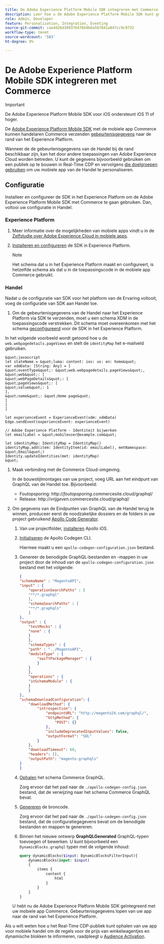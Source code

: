 ```yaml
---
title: De Adobe Experience Platform Mobile SDK integreren met Commerce
description: Leer hoe u de Adobe Experience Platform Mobile SDK kunt gebruiken met uw headless of aangepaste Commerce-winkel.
role: Admin, Developer
feature: Personalization, Integration, Eventing
source-git-commit: cae4d26d389376476b9b6a567841a847cc9c9732
workflow-type: tm+mt
source-wordcount: '583'
ht-degree: 0%

---
```


# De Adobe Experience Platform Mobile SDK integreren met Commerce

>[!IMPORTANT]
>
>De Adobe Experience Platform Mobile SDK voor iOS ondersteunt iOS 11 of hoger.

De [Adobe Experience Platform Mobile SDK](https://developer.adobe.com/client-sdks/documentation/) met de mobiele app Commerce kunnen handelaren Commerce verzenden  [gebeurtenisgegevens](events.md) naar de rand van het Experience Platform.

Wanneer de de gebeurtenisgegevens van de Handel bij de rand beschikbaar zijn, kan het door andere toepassingen van Adobe Experience Cloud worden betreden. U kunt de gegevens bijvoorbeeld gebruiken om een publiek op te bouwen in Real-Time CDP en vervolgens [die doelgroepen gebruiken](https://experienceleague.adobe.com/docs/commerce-admin/customers/audience-activation.html) om uw mobiele app van de Handel te personaliseren.

## Configuratie

Installeer en configureer de SDK in het Experience Platform om de Adobe Experience Platform Mobile SDK met Commerce te gaan gebruiken. Dan, voltooi uw configuratie in Handel.

### Experience Platform

1. Meer informatie over de mogelijkheden van mobiele apps vindt u in de [Zelfstudie over Adobe Experience Cloud in mobiele apps](https://experienceleague.adobe.com/docs/platform-learn/implement-mobile-sdk/overview.html).

1. [Installeren en configureren](https://developer.adobe.com/client-sdks/documentation/getting-started/) de SDK in Experience Platform.

   >[!NOTE]
   >
   >Het schema dat u in het Experience Platform maakt en configureert, is hetzelfde schema als dat u in de toepassingscode in de mobiele app Commerce gebruikt.

### Handel

Nadat u de configuratie van SDK voor het platform van de Ervaring voltooit, voeg de configuratie van SDK aan Handel toe.

1. Om de gebeurtenisgegevens van de Handel naar het Experience Platform via SDK te verzenden, moet u een schema XDM in de toepassingscode verstrekken. Dit schema moet overeenkomen met het schema [geconfigureerd](https://developer.adobe.com/client-sdks/documentation/getting-started/set-up-schemas-and-datasets/) voor de SDK in het Experience Platform.

In het volgende voorbeeld wordt getoond hoe u de `web.webpagedetails.pageViews` en stelt de `identityMap` het e-mailveld gebruiken.

    &quot;javascript
    let stateName = &quot;luma: content: ios: us: en: home&quot;
    var xdmData: [String: Any] = [
    &quot;eventType&quot;: &quot;web.webpagedetails.pageViews&quot;,
    &quot;web&quot;: [
    &quot;webPageDetails&quot;: [
    &quot;pageViews&quot;: [
    &quot;value&quot;: 1
    ],
    &quot;name&quot;: &quot;Home page&quot;
    ]
    ]
    ]
    
    let experienceEvent = ExperienceEvent(xdm: xdmData)
    Edge.sendEvent(experienceEvent: experienceEvent)
    
    // Adobe Experience Platform - Identiteit bijwerken
    let emailLabel = &quot;mobileuser@example.com&quot;
    
    let identityMap: IdentityMap = IdentityMap()
    identityMap.add(item: IdentityItem(id: emailLabel), metNamespace: &quot;Email&quot;)
    Identity.updateIdentities(met: identityMap)
    &quot;

1. Maak verbinding met de Commerce Cloud-omgeving.

   In de bouwstijlmontages van uw project, voeg URL aan het eindpunt van GraphQL van de Handel toe. Bijvoorbeeld:

   - Foutopsporing: http://_foutopsporing_.commercesite.cloud/graphql/
   - Release: http://_vrijgeven_.commercesite.cloud/graphql/

1. Om gegevens van de Eindpunten van GraphQL van de Handel terug te winnen, produceer eerst de noodzakelijke dossiers en de folders in uw project gebruikend [Apollo Code Generator](https://www.apollographql.com/docs/ios/).

   1. Van uw projectfolder, [installeren](https://www.apollographql.com/docs/ios/get-started#1-install-the-apollo-frameworks) Apollo iOS.

   1. [Initialiseren](https://www.apollographql.com/docs/ios/code-generation/codegen-cli/#initialize) de Apollo Codegen CLI.

      Hiermee maakt u een `apollo-codegen-configuration.json` bestand.

   1. Genereer de benodigde GraphQL-bestanden en -mappen in uw project door de inhoud van de `apollo-codegen-configuration.json` bestand met het volgende:

      ```json
      {
      "schemaName" : "MagentoAPI",
      "input" : {
          "operationSearchPaths" : [
          "**/*.graphql"
          ],
          "schemaSearchPaths" : [
          "**/*.graphqls"
          ]
      },
      "output" : {
          "testMocks" : {
          "none" : {
          }
          },
          "schemaTypes" : {
          "path" : "../MagentoAPI",
          "moduleType" : {
              "swiftPackageManager" : {
              }
          }
          },
          "operations" : {
          "inSchemaModule" : {
          }
          }
      },
      "schemaDownloadConfiguration": {
          "downloadMethod": {
              "introspection": {
                  "endpointURL": "http://magento24.com/graphql/",
                  "httpMethod": {
                      "POST": {}
                  },
                  "includeDeprecatedInputValues": false,
                  "outputFormat": "SDL"
              }
          },
          "downloadTimeout": 60,
          "headers": [],
          "outputPath": "magento.graphqls"
      }
      }
      ```

   1. [Ophalen](https://www.apollographql.com/docs/ios/code-generation/codegen-cli/#fetch-schema) het schema Commerce GraphQL.

      Zorg ervoor dat het pad naar de `./apollo-codegen-config.json` bestand, dat de verwijzing naar het schema Commerce GraphQL bevat.

   1. [Genereren](https://www.apollographql.com/docs/ios/code-generation/codegen-cli/#generate) de broncode.

      Zorg ervoor dat het pad naar de `./apollo-codegen-config.json` bestand, dat de configuratiegegevens bevat om de benodigde bestanden en mappen te genereren.

   1. Binnen het nieuwe ontwerp **GraphQLGenerated** GraphQL-typen toevoegen of bewerken. U kunt bijvoorbeeld een `DynamicBlocks.graphql` typen met de volgende inhoud:

      ```graphql
      query dynamicBlocks($input: DynamicBlocksFilterInput){
          dynamicBlocks(input: $input)
          {
              items {
                  content {
                      html
                  }
              }
          }
      }
      ```

   U hebt nu de Adobe Experience Platform Mobile SDK geïntegreerd met uw mobiele app Commerce. Gebeurtenisgegevens lopen van uw app naar de rand van het Experience Platform.

Als u wilt weten hoe u het Real-Time CDP-publiek kunt ophalen van uw app voor mobiele handel om de regels voor de prijs van winkelwagentjes en dynamische blokken te informeren, raadpleegt u [Audience Activation](https://experienceleague.adobe.com/docs/commerce-admin/customers/audience-activation.html).
